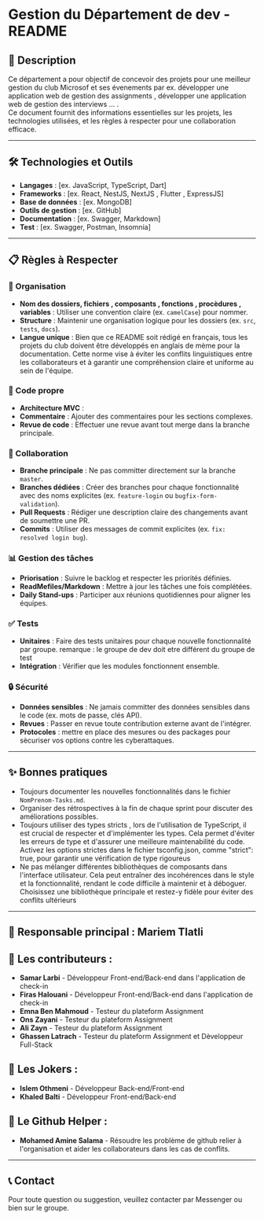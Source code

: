 # Gestion du Département de dev - README

## 📖 Description

Ce département a pour objectif de concevoir des projets pour une meilleur gestion du club Microsof et ses évenements par ex. développer une application web de gestion des assignments , développer une application web de gestion des interviews ... .  
Ce document fournit des informations essentielles sur les projets, les technologies utilisées, et les règles à respecter pour une collaboration efficace.

---

## 🛠️ Technologies et Outils

- **Langages** : [ex. JavaScript, TypeScript, Dart]
- **Frameworks** : [ex. React, NestJS, NextJS , Flutter , ExpressJS]
- **Base de données** : [ex. MongoDB]
- **Outils de gestion** : [ex. GitHub]
- **Documentation** : [ex. Swagger, Markdown]
- **Test** : [ex. Swagger, Postman, Insomnia]

---

## 📋 Règles à Respecter

### 📁 Organisation

- **Nom des dossiers, fichiers , composants , fonctions , procèdures , variables** : Utiliser une convention claire (ex. `camelCase`) pour nommer.
- **Structure** : Maintenir une organisation logique pour les dossiers (ex. `src`, `tests`, `docs`).
- **Langue unique** : Bien que ce README soit rédigé en français, tous les projets du club doivent être développés en anglais de mème pour la documentation. Cette norme vise à éviter les conflits linguistiques entre les collaborateurs et à garantir une compréhension claire et uniforme au sein de l'équipe.

### 🧹 Code propre

- **Architecture MVC** :
- **Commentaire** : Ajouter des commentaires pour les sections complexes.
- **Revue de code** : Effectuer une revue avant tout merge dans la branche principale.

### 👥 Collaboration

- **Branche principale** : Ne pas committer directement sur la branche `master`.
- **Branches dédiées** : Créer des branches pour chaque fonctionnalité avec des noms explicites (ex. `feature-login` ou `bugfix-form-validation`).
- **Pull Requests** : Rédiger une description claire des changements avant de soumettre une PR.
- **Commits** : Utiliser des messages de commit explicites (ex. `fix: resolved login bug`).

### 📊 Gestion des tâches

- **Priorisation** : Suivre le backlog et respecter les priorités définies.
- **ReadMefiles/Markdown** : Mettre à jour les tâches une fois complétées.
- **Daily Stand-ups** : Participer aux réunions quotidiennes pour aligner les équipes.

### ✅ Tests

- **Unitaires** : Faire des tests unitaires pour chaque nouvelle fonctionnalité par groupe.
  remarque : le groupe de dev doit etre différent du groupe de test
- **Intégration** : Vérifier que les modules fonctionnent ensemble.

### 🔒 Sécurité

- **Données sensibles** : Ne jamais committer des données sensibles dans le code (ex. mots de passe, clés API).
- **Revues** : Passer en revue toute contribution externe avant de l'intégrer.
- **Protocoles** : mettre en place des mesures ou des packages pour sècuriser vos options contre les cyberattaques. 

---

## ✨ Bonnes pratiques

- Toujours documenter les nouvelles fonctionnalités dans le fichier `NomPrenom-Tasks.md`.
- Organiser des rétrospectives à la fin de chaque sprint pour discuter des améliorations possibles.
- Toujours utiliser des types stricts , lors de l'utilisation de TypeScript, il est crucial de respecter et d'implémenter les types. Cela permet d'éviter les erreurs de type et d'assurer une meilleure maintenabilité du code. Activez les options strictes dans le fichier tsconfig.json, comme "strict": true, pour garantir une vérification de type rigoureus
- Ne pas mélanger différentes bibliothèques de composants dans l'interface utilisateur. Cela peut entraîner des incohérences dans le style et la fonctionnalité, rendant le code difficile à maintenir et à déboguer. Choisissez une bibliothèque principale et restez-y fidèle pour éviter des conflits ultérieurs
  

---

## 🌟 Responsable principal : Mariem Tlatli

## 🌟 Les contributeurs :

- **Samar Larbi** - Développeur Front-end/Back-end dans l'application de check-in
- **Firas Halouani** - Développeur Front-end/Back-end dans l'application de check-in
- **Emna Ben Mahmoud** - Testeur du plateform Assignment
- **Ons Zayani** - Testeur du plateform Assignment
- **Ali Zayn** - Testeur du plateform Assignment
- **Ghassen Latrach** - Testeur du plateform Assignment et Dèveloppeur Full-Stack

## 🌟 Les Jokers :

- **Islem Othmeni** - Développeur Back-end/Front-end
- **Khaled Balti** - Développeur Front-end/Back-end

## 🌟 Le Github Helper :

- **Mohamed Amine Salama** - Résoudre les problème de github relier à l'organisation et aider les collaborateurs dans les cas de conflits.

---

## 📞 Contact

Pour toute question ou suggestion, veuillez contacter par Messenger ou bien sur le groupe.

